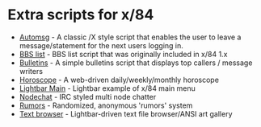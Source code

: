 # Extra scripts for x/84

- [Automsg](https://github.com/x84-extras/automsg) - A classic /X style script that enables the user to leave a message/statement for the next users logging in.
- [BBS list](https://github.com/x84-extras/bbslist) - BBS list script that was originally included in x/84 1.x
- [Bulletins](https://github.com/x84-extras/bulletins) - A simple bulletins script that displays top callers / message writers
- [Horoscope](https://github.com/x84-extras/horoscope) - A web-driven daily/weekly/monthly horoscope
- [Lightbar Main](https://github.com/unfug-deluxe/lightbarmain-x84) - Lightbar example of x/84 main menu
- [Nodechat](https://github.com/x84-extras/nodechat) - IRC styled multi node chatter
- [Rumors](https://github.com/x84-extras/rumors) - Randomized, anonymous 'rumors' system
- [Text browser](https://github.com/x84-extras/textbrowse) - Lightbar-driven text file browser/ANSI art gallery
